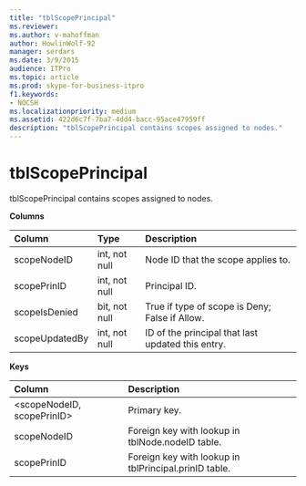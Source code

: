 ```yaml
---
title: "tblScopePrincipal"
ms.reviewer: 
ms.author: v-mahoffman
author: HowlinWolf-92
manager: serdars
ms.date: 3/9/2015
audience: ITPro
ms.topic: article
ms.prod: skype-for-business-itpro
f1.keywords:
- NOCSH
ms.localizationpriority: medium
ms.assetid: 422d6c7f-7ba7-4dd4-bacc-95ace47959ff
description: "tblScopePrincipal contains scopes assigned to nodes."
---
```


# tblScopePrincipal
 
tblScopePrincipal contains scopes assigned to nodes.
  
**Columns**

|**Column**|**Type**|**Description**|
|:-----|:-----|:-----|
|scopeNodeID  <br/> |int, not null  <br/> |Node ID that the scope applies to.  <br/> |
|scopePrinID  <br/> |int, not null  <br/> |Principal ID.  <br/> |
|scopeIsDenied  <br/> |bit, not null  <br/> |True if type of scope is Deny; False if Allow.  <br/> |
|scopeUpdatedBy  <br/> |int, not null  <br/> |ID of the principal that last updated this entry.  <br/> |
   
**Keys**

|**Column**|**Description**|
|:-----|:-----|
|\<scopeNodeID, scopePrinID\>  <br/> |Primary key.  <br/> |
|scopeNodeID  <br/> |Foreign key with lookup in tblNode.nodeID table.  <br/> |
|scopePrinID  <br/> |Foreign key with lookup in tblPrincipal.prinID table.  <br/> |
   

